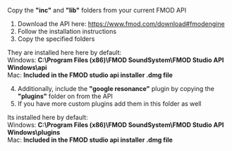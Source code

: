 Copy the **"inc"** and **"lib"** folders from your current FMOD API

1. Download the API here: https://www.fmod.com/download#fmodengine
2. Follow the installation instructions
3. Copy the specified folders

They are installed here here by default:\
Windows: **C:\Program Files (x86)\FMOD SoundSystem\FMOD Studio API Windows\api**\
Mac: **Included in the FMOD studio api installer .dmg file**

4. Additionally, include the **"google resonance"** plugin by copying the **"plugins"** folder on from the API
5. If you have more custom plugins add them in this folder as well

Its installed here by default:\
Windows: **C:\Program Files (x86)\FMOD SoundSystem\FMOD Studio API Windows\plugins**\
Mac: **Included in the FMOD studio api installer .dmg file**
